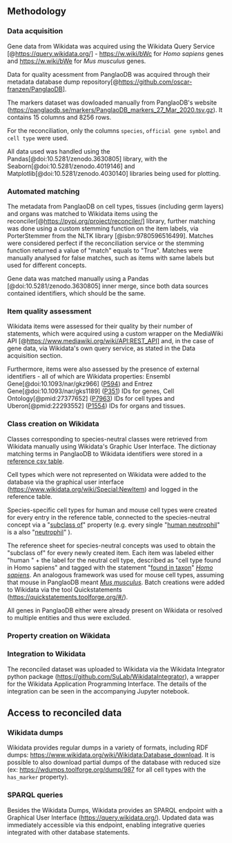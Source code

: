## Methodology

### Data acquisition

Gene data from Wikidata was acquired using the Wikidata Query Service [@https://query.wikidata.org/]
    - <https://w.wiki/bWc> for *Homo sapiens* genes and <https://w.wiki/bWe> for *Mus musculus* genes.

Data for quality acessment from PanglaoDB was acquired through their metadata database dump repository[@https://github.com/oscar-franzen/PanglaoDB].

The markers dataset was dowloaded manually from PanglaoDB's website (https://panglaodb.se/markers/PanglaoDB_markers_27_Mar_2020.tsv.gz). It contains 15 columns and 8256 rows. 

For the reconciliation, only the columns `species`, `official gene symbol` and 	`cell type` were used. 

All data used was handled using the Pandas[@doi:10.5281/zenodo.3630805] library, 
with the Seaborn[@doi:10.5281/zenodo.4019146] and Matplotlib[@doi:10.5281/zenodo.4030140] libraries being used for plotting. 



### Automated matching

The metadata from PanglaoDB on cell types, tissues (including germ layers) and organs was matched to Wikidata items using the reconciler[@https://pypi.org/project/reconciler/] library, 
further matching was done using a custom stemming function on the item labels, via PorterStemmer from the NLTK library [@isbn:9780596516499]. 
Matches were considered perfect if the reconciliation service or the stemming function returned a value of "match" equals to "True". 
Matches were manually analysed for false matches, such as items with same labels but used for different concepts.

Gene data was matched manually using a Pandas [@doi:10.5281/zenodo.3630805] inner merge, since both data sources contained identifiers, which should be the same.

### Item quality assessment

Wikidata items were assessed for their quality by their number of statements, 
which were acquired using a custom wrapper on the MediaWiki API [@https://www.mediawiki.org/wiki/API:REST_API] and, 
in the case of gene data, via Wikidata's own query service, as stated in the Data acquisition section.

Furthermore, items were also assessed by the presence of external identifiers - all of which are Wikidata properties: 
Ensembl Gene[@doi:10.1093/nar/gkz966] ([P594](https://www.wikidata.org/wiki/Property:P594)) 
and Entrez Gene[@doi:10.1093/nar/gks1189] ([P351](https://www.wikidata.org/wiki/Property:P351)) IDs for genes, 
Cell Ontology[@pmid:27377652] ([P7963](https://www.wikidata.org/wiki/Property:P7963)) IDs for cell types 
and Uberon[@pmid:22293552] ([P1554](https://www.wikidata.org/wiki/Property:P1554)) IDs for organs and tissues. 

### Class creation on Wikidata

Classes corresponding to species-neutral classes were retrieved from Wikidata manually using Wikidata's Graphic User Interface. The dictionay matching terms in PanglaoDB to Wikidata identifiers were stored in a [reference csv table](https://github.com/jvfe/wikidata_panglaodb/blob/master/improvements/results/cell_type_reference_from_panglao_to_wikidata_31_10_2020.csv). 

Cell types which were not represented on Wikidata were added to the database via the graphical user interface (https://www.wikidata.org/wiki/Special:NewItem) and logged in the reference table.

Species-specific cell types for human and mouse cell types were created for every entry in the reference table, connected to the species-neutral concept via a "[subclass of](http://www.wikidata.org/entity/P279)" property (e.g. every single "[human neutrophil](http://www.wikidata.org/entity/Q101405102)" is a also "[neutrophil](http://www.wikidata.org/entity/Q188417)" ).


The reference sheet for species-neutral concepts was used to obtain the "subclass of" for every newly created item. Each item was labeled either "human " + the label for the neutral cell type, described as "cell type found in Homo sapiens" and tagged with the statement "[found in taxon](http://www.wikidata.org/entity/P703)" [_Homo sapiens_](https://www.wikidata.org/wiki/Q15978631). An analogous framework was used for mouse cell types, assuming that mouse in PanglaoDB meant [_Mus musculus_](http://www.wikidata.org/entity/Q83310). Batch creations were added to Wikidata via the tool Quickstatements (<https://quickstatements.toolforge.org/#/>).

All genes in PanglaoDB either were already present on Wikidata or resolved to multiple entities and thus were excluded. 

### Property creation on Wikidata





### Integration to Wikidata 

The reconciled dataset was uploaded to Wikidata via the Wikidata Integrator python package (<https://github.com/SuLab/WikidataIntegrator>), a wrapper for the Wikidata Application Programming Interface. The details of the integration can be seen in the accompanying Jupyter notebook. 

## Access to reconciled data
### Wikidata dumps

Wikidata provides regular dumps in a variety of formats, including RDF dumps: <https://www.wikidata.org/wiki/Wikidata:Database_download>. It is possible to also download partial dumps of the database with reduced size (ex: <https://wdumps.toolforge.org/dump/987> for all cell types with the `has_marker` property).   

### SPARQL queries

Besides the Wikidata Dumps, Wikidata provides an SPARQL endpoint with a Graphical User Interface (<https://query.wikidata.org/>). Updated data was immediately accessible via this endpoint, enabling integrative queries integrated with other database statements.